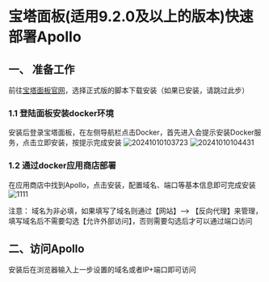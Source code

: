
# 宝塔面板(适用9.2.0及以上的版本)快速部署Apollo

## 一、 准备工作
前往[宝塔面板官网](https://www.bt.cn/new/download.html)，选择正式版的脚本下载安装（如果已安装，请跳过此步）

### 1.1 登陆面板安装docker环境
安装后登录宝塔面板，在左侧导航栏点击Docker，首先进入会提示安装Docker服务，点击立即安装，按提示完成安装
![20241010103723](https://github.com/user-attachments/assets/6642c5b8-892e-4703-84c2-f82fcc841ceb)
![20241010104431](https://github.com/user-attachments/assets/c63bda9b-eb07-4352-be7e-c12dbf457018)

### 1.2 通过docker应用商店部署
在应用商店中找到Apollo，点击安装，配置域名、端口等基本信息即可完成安装
![1111](https://github.com/user-attachments/assets/93486f4f-0ba8-4098-88d7-ea1cf546a0a1)

注意：
域名为非必填，如果填写了域名则通过【网站】--> 【反向代理】来管理，填写域名后不需要勾选【允许外部访问】，否则需要勾选后才可以通过端口访问


## 二、访问Apollo
安装后在浏览器输入上一步设置的域名或者IP+端口即可访问
